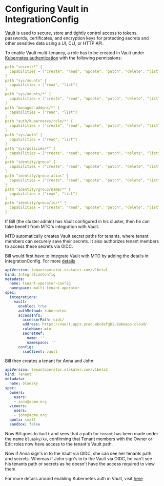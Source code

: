 # Configuring Vault in IntegrationConfig

[Vault](https://www.vaultproject.io/) is used to secure, store and tightly control access to tokens, passwords, certificates, and encryption keys for protecting secrets and other sensitive data using a UI, CLI, or HTTP API.

To enable Vault multi-tenancy, a role has to be created in Vault under [Kubernetes authentication](https://developer.hashicorp.com/vault/docs/auth/kubernetes) with the following permissions:

```yaml
path "secret/*" {
  capabilities = ["create", "read", "update", "patch", "delete", "list"]
}
path "sys/mounts" {
  capabilities = ["read", "list"]
}
path "sys/mounts/*" {
  capabilities = ["create", "read", "update", "patch", "delete", "list"]
}
path "managed-addons/*" {
  capabilities = ["read", "list"]
}
path "auth/kubernetes/role/*" {
  capabilities = ["create", "read", "update", "patch", "delete", "list"]
}
path "sys/auth" {
  capabilities = ["read", "list"]
}
path "sys/policies/*" {
  capabilities = ["create", "read", "update", "patch", "delete", "list"]
}
path "identity/group" {
  capabilities = ["create", "read", "update", "patch", "delete", "list"]
}
path "identity/group-alias" {
  capabilities = ["create", "read", "update", "patch", "delete", "list"]
}
path "identity/group/name/*" {
  capabilities = ["read", "list"]
}
path "identity/group/id/*" {
  capabilities = ["create", "read", "update", "patch", "delete", "list"]
}
```

If Bill (the cluster admin) has Vault configured in his cluster, then he can take benefit from MTO's integration with Vault.

MTO automatically creates Vault secret paths for tenants, where tenant members can securely save their secrets. It also authorizes tenant members to access these secrets via OIDC.

Bill would first have to integrate Vault with MTO by adding the details in IntegrationConfig. For more [details](../crds-api-reference/integration-config.md#vault)

```yaml
apiVersion: tenantoperator.stakater.com/v1beta1
kind: IntegrationConfig
metadata:
  name: tenant-operator-config
  namespace: multi-tenant-operator
spec:
  integrations:
    vault:
      enabled: true
      authMethod: kubernetes
      accessInfo: 
        accessorPath: oidc/
        address: https://vault.apps.prod.abcdefghi.kubeapp.cloud/
        roleName: mto
        secretRef:       
          name: ''
          namespace: ''
      config: 
        ssoClient: vault
```

Bill then creates a tenant for Anna and John:

```yaml
apiVersion: tenantoperator.stakater.com/v1beta2
kind: Tenant
metadata:
  name: bluesky
spec:
  owners:
    users:
    - anna@acme.org
  viewers:
    users:
    - john@acme.org
  quota: small
  sandbox: false
```

Now Bill goes to `Vault` and sees that a path for `tenant` has been made under the name `bluesky/kv`, confirming that Tenant members with the Owner or Edit roles now have access to the tenant's Vault path.

Now if Anna sign's in to the Vault via OIDC, she can see her tenants path and secrets. Whereas if John sign's in to the Vault via OIDC, he can't see his tenants path or secrets as he doesn't have the access required to view them.

For more details around enabling Kubernetes auth in Vault, visit [here](https://developer.hashicorp.com/vault/docs/auth/kubernetes)
